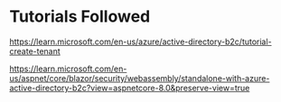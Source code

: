 ﻿# Tutorials Followed

https://learn.microsoft.com/en-us/azure/active-directory-b2c/tutorial-create-tenant

https://learn.microsoft.com/en-us/aspnet/core/blazor/security/webassembly/standalone-with-azure-active-directory-b2c?view=aspnetcore-8.0&preserve-view=true

